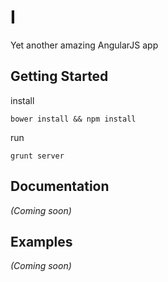 I
=

Yet another amazing AngularJS app

Getting Started
---------------

install

``` {.shell}
bower install && npm install
```

run

``` {.shell}
grunt server
```

Documentation
-------------

*(Coming soon)*

Examples
--------

*(Coming soon)*
